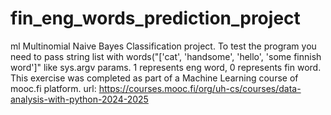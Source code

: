 # fin_eng_words_prediction_project
ml Multinomial Naive Bayes Classification project. To test the program you need to pass string list with words("['cat', 'handsome', 'hello', 'some finnish word']" like sys.argv params. 1 represents eng word, 0 represents fin word. This exercise was completed as part of a Machine Learning course of mooc.fi platform. url: https://courses.mooc.fi/org/uh-cs/courses/data-analysis-with-python-2024-2025
